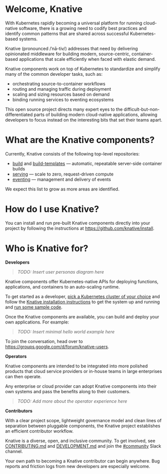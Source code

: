 # Welcome, Knative

With Kubernetes rapidly becoming a universal platform for running
cloud-native software, there is a growing need to codify best
practices and identify common patterns that are shared across
successful Kubernetes-based systems.

Knative (pronounced /ˈnā-tiv/) addresses that need by delivering
opinionated middleware for building modern, source-centric,
container-based applications that scale efficiently when faced with
elastic demand.

Knative components work on top of Kubernetes to standardize and
simplify many of the common developer tasks, such as:

- orchestrating source-to-container workflows
- routing and managing traffic during deployment
- scaling and sizing resources based on demand
- binding running services to eventing ecosystems

This open source project directs many expert eyes to the
difficult-but-non-differentiated parts of building modern cloud-native
applications, allowing developers to focus instead on the interesting
bits that set their teams apart.


# What are the Knative components?

Currently, Knative consists of the following top-level repositories:

- [build](https://github.com/knative/build) and
    [build-templates](https://github.com/knative/build-templates) —
    automatic, repeatable server-side container builds
- [serving](https://github.com/knative/serving) — scale to zero,
  request-driven compute
- [eventing](https://github.com/knative/eventing) — management and
  delivery of events

We expect this list to grow as more areas are identified.


# How do I use Knative?

You can install and run pre-built Knative components directly into
your project by following the instructions at
https://github.com/knative/install.


# Who is Knative for?

**Developers**

 > *TODO: Insert user personas diagram here*

Knative components offer Kubernetes-native APIs for deploying
functions, applications, and containers to an auto-scaling runtime.

To get started as a developer, [pick a Kubernetes cluster of your
choice](https://kubernetes.io/docs/setup/pick-right-solution/) and
follow the [Knative installation
instructions](https://github.com/knative/install) to get the system up
and running and [run some sample code](./sample/README.md).

Once the Knative components are available, you can build and deploy
your own applications. For example:

> *TODO: Insert minimal hello world example here*

To join the conversation, head over to
https://groups.google.com/d/forum/knative-users.

**Operators**

Knative components are intended to be integrated into more polished
products that cloud service providers or in-house teams in large
enterprises can then operate.

Any enterprise or cloud provider can adopt Knative components into
their own systems and pass the benefits along to their customers.

> *TODO: Add more about the operator experience here*

**Contributors**

With a clear project scope, lightweight governance model and clean
lines of separation between pluggable components, the Knative project
establishes an efficient contributor workflow.

Knative is a diverse, open, and inclusive community. To get involved,
see [CONTRIBUTING.md](./CONTRIBUTING.md) and
[DEVELOPMENT.md](./DEVELOPMENT.md) and join the
[#community](https://knative.slack.com/messages/C92U2C59P/) Slack
channel.

Your own path to becoming a Knative contributor can begin
anywhere. Bug reports and friction logs from new developers are
especially welcome.
